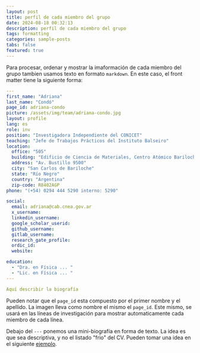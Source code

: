 ```yaml
---
layout: post
title: perfil de cada miembro del grupo
date: 2024-08-18 00:32:13
description: perfil de cada miembro del grupo
tags: formatting 
categories: sample-posts
tabs: false
featured: true
---
```


Para procesar, ordenar y mostrar la imaformación de cada miembro del grupo tambien usamos texto en formato `markdown`. 
En este caso, el front matter tiene la siguiente forma:

```yml
---
first_name: "Adriana"
last_name: "Condó"
page_id: adriana-condo
picture: /assets/img/team/adriana-condo.jpg
layout: profile
lang: es
role: inv
position: "Investigadora Independiente del CONICET"
teaching: "Jefe de Trabajos Prácticos del Instituto Balseiro"
location:
  office: "505"
  building: "Edificio de Ciencia de Materiales, Centro Atómico Bariloche"
  address: "Av. Bustillo 9500"
  city: "San Carlos de Bariloche"
  state: "Río Negro"
  country: "Argentina"
  zip-code: R8402AGP
phone: "(+54) 0294 444 5290 interno: 5290"

social:
  email: adriana@cab.cnea.gov.ar
  x_username:
  linkedin_username:
  google_scholar_userid:
  github_username:
  gitlab_username:
  research_gate_profile:
  ordic_id:
  website:

education:
  - "Dra. en Física ... "
  - "Lic. en Física ... "  
---

Aquí describir la biografía

```
Pueden notar que el `page_id` esta compuesto por el primer nombre y el apellido. La imagen lleva como nombre el mismo el `page_id`. Este mismo, se usará en las líneas de investigación para mostrar automaticamente cada miembro de cada línea.

Debajo del `---` ponemos una mini-biografía en forma de texto. La idea es que sea descriptiva, y no el listado "frio" del CV. Pueden tomar una idea en el siguiente [ejemplo](https://metalescab.github.io/es/team/julio-azcarate/).